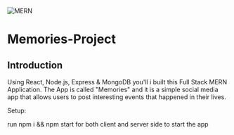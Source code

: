 ![MERN](https://user-images.githubusercontent.com/81466617/115115251-ff3a3f80-9fb0-11eb-96cb-b596d8261c6a.png)
# Memories-Project

## Introduction
Using React, Node.js, Express & MongoDB you'll i built this Full Stack MERN Application. The App is called "Memories" and it is a simple social media app that allows users to post interesting events that happened in their lives.


Setup:

run npm i && npm start for both client and server side to start the app
